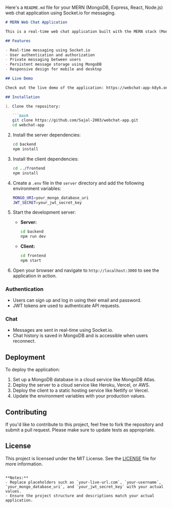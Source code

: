 Here's a `README.md` file for your MERN (MongoDB, Express, React, Node.js) web chat application using Socket.io for messaging.

```markdown
# MERN Web Chat Application

This is a real-time web chat application built with the MERN stack (MongoDB, Express, React, Node.js) and Socket.io for instant messaging.

## Features

- Real-time messaging using Socket.io
- User authentication and authorization
- Private messaging between users
- Persistent message storage using MongoDB
- Responsive design for mobile and desktop

## Live Demo

Check out the live demo of the application: https://webchat-app-k8yk.onrender.com

## Installation

1. Clone the repository:

   ```bash
   git clone https://github.com/Sajal-2003/webchat-app.git
   cd webchat-app
   ```

2. Install the server dependencies:

   ```bash
   cd backend
   npm install
   ```

3. Install the client dependencies:

   ```bash
   cd ../frontend
   npm install
   ```

4. Create a `.env` file in the `server` directory and add the following environment variables:

   ```bash
   MONGO_URI=your_mongo_database_uri
   JWT_SECRET=your_jwt_secret_key
   ```

5. Start the development server:

   - **Server:**

     ```bash
     cd backend
     npm run dev
     ```

   - **Client:**

     ```bash
     cd frontend
     npm start
     ```

6. Open your browser and navigate to `http://localhost:3000` to see the application in action.


### Authentication

- Users can sign up and log in using their email and password.
- JWT tokens are used to authenticate API requests.

### Chat

- Messages are sent in real-time using Socket.io.
- Chat history is saved in MongoDB and is accessible when users reconnect.

## Deployment

To deploy the application:

1. Set up a MongoDB database in a cloud service like MongoDB Atlas.
2. Deploy the server to a cloud service like Heroku, Vercel, or AWS.
3. Deploy the client to a static hosting service like Netlify or Vercel.
4. Update the environment variables with your production values.

## Contributing

If you'd like to contribute to this project, feel free to fork the repository and submit a pull request. Please make sure to update tests as appropriate.

## License

This project is licensed under the MIT License. See the [LICENSE](LICENSE) file for more information.
```

**Notes:**
- Replace placeholders such as `your-live-url.com`, `your-username`, `your_mongo_database_uri`, and `your_jwt_secret_key` with your actual values.
- Ensure the project structure and descriptions match your actual application.
